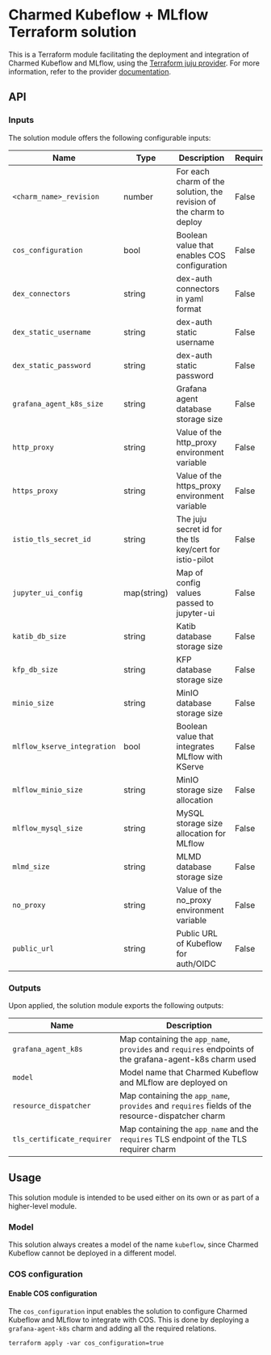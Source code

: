 # Charmed Kubeflow + MLflow Terraform solution


This is a Terraform module facilitating the deployment and integration of Charmed Kubeflow and MLflow, using the [Terraform juju provider](https://github.com/juju/terraform-provider-juju/). For more information, refer to the provider [documentation](https://registry.terraform.io/providers/juju/juju/latest/docs). 

## API

### Inputs
The solution module offers the following configurable inputs:

| Name | Type | Description | Required |
| - | - | - | - |
| `<charm_name>_revision`| number | For each charm of the solution, the revision of the charm to deploy | False |
| `cos_configuration`| bool | Boolean value that enables COS configuration | False |
| `dex_connectors`| string | dex-auth connectors in yaml format | False |
| `dex_static_username`| string | dex-auth static username | False |
| `dex_static_password`| string | dex-auth static password | False |
| `grafana_agent_k8s_size`| string | Grafana agent database storage size | False |
| `http_proxy`| string | Value of the http_proxy environment variable | False |
| `https_proxy`| string | Value of the https_proxy environment variable | False |
| `istio_tls_secret_id`| string | The juju secret id for the tls key/cert for istio-pilot | False |
| `jupyter_ui_config`| map(string) | Map of config values passed to jupyter-ui | False |
| `katib_db_size`| string | Katib database storage size | False |
| `kfp_db_size`| string | KFP database storage size | False |
| `minio_size`| string | MinIO database storage size | False |
| `mlflow_kserve_integration` | bool | Boolean value that integrates MLflow with KServe | False |
| `mlflow_minio_size`         | string | MinIO storage size allocation            | False    |
| `mlflow_mysql_size`  | string | MySQL storage size allocation for MLflow | False    |
| `mlmd_size`| string | MLMD database storage size | False |
| `no_proxy`| string | Value of the no_proxy environment variable | False |
| `public_url`| string | Public URL of Kubeflow for auth/OIDC | False |

### Outputs
Upon applied, the solution module exports the following outputs:

| Name | Description |
| - | - |
| `grafana_agent_k8s`| Map containing the `app_name`, `provides` and `requires` endpoints of the grafana-agent-k8s charm used |
| `model`|  Model name that Charmed Kubeflow and MLflow are deployed on |
| `resource_dispatcher`|  Map containing the `app_name`, `provides` and `requires` fields of the resource-dispatcher charm |
| `tls_certificate_requirer`|  Map containing the `app_name` and the `requires` TLS endpoint of the TLS requirer charm |

## Usage

This solution module is intended to be used either on its own or as part of a higher-level module. 

### Model
This solution always creates a model of the name `kubeflow`, since Charmed Kubeflow cannot be deployed in a different model.

### COS configuration

#### Enable COS configuration
The `cos_configuration` input enables the solution to configure Charmed Kubeflow and MLflow to integrate with COS. This is done by deploying a `grafana-agent-k8s` charm and adding all the required relations.
```
terraform apply -var cos_configuration=true
```
